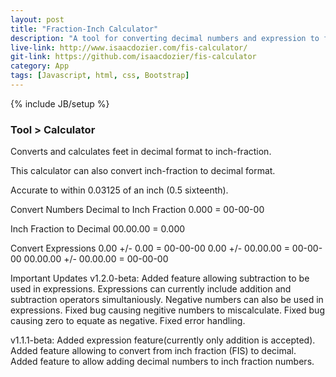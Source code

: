 ```yaml
---
layout: post
title: "Fraction-Inch Calculator"
description: "A tool for converting decimal numbers and expression to fraction-inch format. Also capable of conversions from fraction-inch to decimal."
live-link: http://www.isaacdozier.com/fis-calculator/
git-link: https://github.com/isaacdozier/fis-calculator
category: App
tags: [Javascript, html, css, Bootstrap]
---
```

{% include JB/setup %}

### Tool > Calculator

Converts and calculates feet in decimal format to inch-fraction.

This calculator can also convert inch-fraction to decimal format.

Accurate to within 0.03125 of an inch (0.5 sixteenth).

Convert Numbers
Decimal to Inch Fraction 
0.000 = 00-00-00 

Inch Fraction to Decimal 
00.00.00 = 0.000

Convert Expressions
0.00 +/- 0.00 = 00-00-00 
0.00 +/- 00.00.00 = 00-00-00 
00.00.00 +/- 00.00.00 = 00-00-00

Important Updates
v1.2.0-beta:
Added feature allowing subtraction to be used in expressions.
Expressions can currently include addition and subtraction operators simultaniously.
Negative numbers can also be used in expressions.
Fixed bug causing negitive numbers to miscalculate.
Fixed bug causing zero to equate as negative.
Fixed error handling.

v1.1.1-beta:
Added expression feature(currently only addition is accepted).
Added feature allowing to convert from inch fraction (FIS) to decimal.
Added feature to allow adding decimal numbers to inch fraction numbers.
